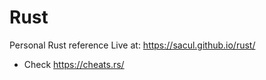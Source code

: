 # Rust
Personal Rust reference
Live at: https://sacul.github.io/rust/


 - Check https://cheats.rs/
